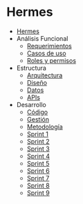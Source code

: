Hermes
======

* [Hermes](../README.md)
* Análisis Funcional
    * [Requerimientos](analisis-funcional/requerimientos.md)
    * [Casos de uso](analisis-funcional/casos-uso.md)
    * [Roles y permisos](analisis-funcional/roles-permisos.md)
* Estructura
    * [Arquitectura](estructura/arquitectura.md)
    * [Diseño](estructura/diseno.md)
    * [Datos](estructura/datos.md)
    * [APIs](estructura/apis.md)
* Desarrollo
    * [Código](desarrollo/codigo.md)
    * [Gestión](desarrollo/gestion.md)
    * [Metodología](desarrollo/metodologia.md)
    * [Sprint 1](desarrollo/sprint1.md)
    * [Sprint 2](desarrollo/sprint2.md)
    * [Sprint 3](desarrollo/sprint3.md)
    * [Sprint 4](desarrollo/sprint4.md)
    * [Sprint 5](desarrollo/sprint5.md)
    * [Sprint 6](desarrollo/sprint6.md)
    * [Sprint 7](desarrollo/sprint7.md)
    * [Sprint 8](desarrollo/sprint8.md)
    * [Sprint 9](desarrollo/sprint9.md)